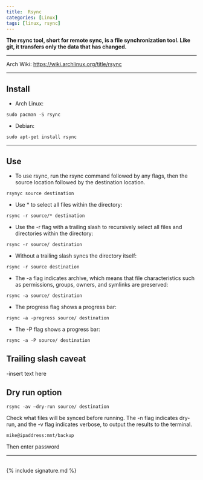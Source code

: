 ```yaml
---
title:  Rsync
categories: [Linux]
tags: [linux, rsync]
---
```


**The rsync tool, short for remote sync, is a file synchronization tool.  Like git, it transfers only the data that has changed.**

---

Arch Wiki:
<a href="https://wiki.archlinux.org/title/rsync" target="_blank">https://wiki.archlinux.org/title/rsync</a>

---

## Install

- Arch Linux:
```terminal
sudo pacman -S rsync
```

- Debian:
```terminal
sudo apt-get install rsync
```

---

## Use

- To use rsync, run the rsync command followed by any flags, then the source location followed by the destination location.
```terminal
rsynyc source destination
```

- Use * to select all files within the directory:
```terminal
rsync -r source/* destination
```

- Use the -r flag with a trailing slash to recursively select all files and directories within the directory:
```terminal
rsync -r source/ destination
```

- Without a trailing slash syncs the directory itself:
```terminal
rsync -r source destination
```

- The -a flag indicates archive, which means that file characteristics such as permissions, groups, owners, and symlinks are preserved:
```terminal
rsync -a source/ destination
```

- The progress flag shows a progress bar:
```terminal
rsync -a -progress source/ destination
```

- The -P flag shows a progress bar:
```terminal
rsync -a -P source/ destination
```

## Trailing slash caveat

-insert text here

## Dry run option

```terminal
rsync -av —dry-run source/ destination
```

Check what files will be synced before running.  The -n flag indicates dry-run, and the -v flag indicates verbose, to output the results to the terminal.

```terminal
mike@ipaddress:mnt/backup
```
Then enter password

---
<br>
{% include signature.md %}